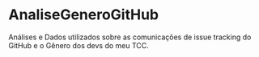 # AnaliseGeneroGitHub
Análises e Dados utilizados sobre as comunicações de issue tracking do GitHub e o Gênero dos devs do meu TCC.
